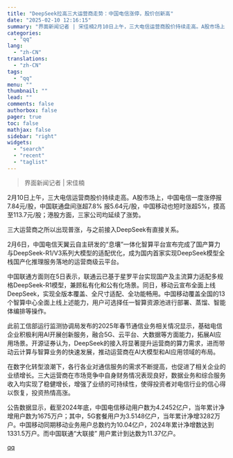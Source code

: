 ```yaml
---
title: "DeepSeek拉高三大运营商走势：中国电信涨停，股价创新高"
date: "2025-02-10 12:16:15"
summary: "界面新闻记者 | 宋佳楠2月10日上午，三大电信运营商股价持续走高。A股市场上，中国电信一度涨停报7..."
categories:
  - "qq"
lang:
  - "zh-CN"
translations:
  - "zh-CN"
tags:
  - "qq"
menu: ""
thumbnail: ""
lead: ""
comments: false
authorbox: false
pager: true
toc: false
mathjax: false
sidebar: "right"
widgets:
  - "search"
  - "recent"
  - "taglist"
---
```


> 界面新闻记者 | 宋佳楠

2月10日上午，三大电信运营商股价持续走高。A股市场上，中国电信一度涨停报7.84元/股，中国联通盘间涨超7.8% 报5.64元/股，中国移动也短时涨超5%，摸高至113.7元/股；港股方面，三家公司均延续了涨势。

三大运营商之所以出现普涨，与之前接入DeepSeek有直接关系。

2月6日，中国电信天翼云自主研发的“息壤”一体化智算平台宣布完成了国产算力与DeepSeek-R1/V3系列大模型的适配优化，成为国内首家实现DeepSeek模型全栈国产化推理服务落地的运营商级云平台。

中国联通方面则在5日表示，联通云已基于星罗平台实现国产及主流算力适配多规格DeepSeek-R1模型，兼顾私有化和公有化场景。同日，移动云宣布全面上线DeepSeek，实现全版本覆盖、全尺寸适配、全功能畅用。中国移动覆盖全国的13个智算中心全面上线上述能力，用户可选择任一智算资源池进行部署、蒸馏、智能体编排等操作。

此前工信部运行监测协调局发布的2025年春节通信业务相关情况显示，基础电信企业积极利用AI开展创新服务，融合5G、云平台、大数据等方面能力，拓展AI应用场景。开源证券认为，DeepSeek的接入将显著提升运营商的算力需求，进而带动云计算与智算业务的快速发展，推动运营商在AI大模型和AI应用领域的布局。

在数字化转型浪潮下，各行各业对通信服务的需求不断提高，也促进了相关企业的业绩增长。三大运营商在市场竞争中自身财务情况表现良好，数据业务和综合服务收入均实现了稳健增长，增强了业绩的可持续性，使得投资者对电信行业的信心得以恢复，投资热情高涨。

公告数据显示，截至2024年底，中国电信移动用户数为4.2452亿户，当年累计净增用户数为1675万户；其中，5G套餐用户为3.5148亿户，当年累计净增3282万户。中国移动同期移动业务用户总数约为10.04亿户，2024年累计净增数达到1331.5万户。而中国联通“大联接” 用户累计到达数为11.37亿户。

[qq](https://new.qq.com/rain/a/20250210A03LDA00)
